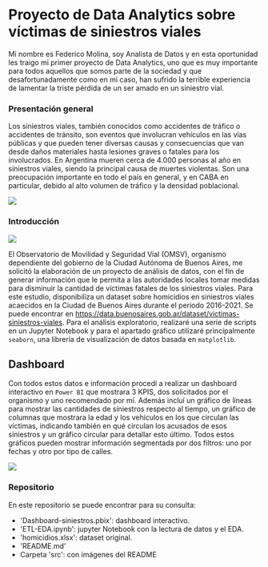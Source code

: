 # Proyecto de Data Analytics sobre víctimas de siniestros viales
  Mi nombre es Federico Molina, soy Analista de Datos y en esta oportunidad les traigo mi primer proyecto de Data Analytics, uno que es muy importante para todos aquellos que somos parte de la sociedad y que desafortunadamente como en mi caso, han sufrido la terrible experiencia de lamentar la triste pérdida de un ser amado en un siniestro vial.

### Presentación general 
  Los siniestros viales, también conocidos como accidentes de tráfico o accidentes de tránsito, son eventos que involucran vehículos en las vías públicas y que pueden tener diversas causas y consecuencias que van desde daños materiales hasta lesiones graves o fatales para los involucrados. En Argentina mueren cerca de 4.000 personas al año en siniestros viales, siendo la principal causa de muertes violentas. Son una preocupación importante en todo el país en general, y en CABA en particular, debido al alto volumen de tráfico y la densidad poblacional.
  
![](https://github.com/federicomolina86/Proyecto-DataAnalytics/blob/main/src/siniestro_vial.jpg)  

### Introducción

![](https://github.com/federicomolina86/Proyecto-DataAnalytics/blob/main/src/BA_logo.jpeg)

  El Observatorio de Movilidad y Seguridad Vial (OMSV), organismo dependiente del gobierno de la Ciudad Autónoma de Buenos Aires, me solicitó la elaboración de un proyecto de análisis de datos, con el fin de generar información que le permita a las autoridades locales tomar medidas para disminuir la cantidad de víctimas fatales de los siniestros viales. Para este estudio, disponibiliza un dataset sobre homicidios en siniestros viales acaecidos en la Ciudad de Buenos Aires durante el periodo 2016-2021. Se puede encontrar en https://data.buenosaires.gob.ar/dataset/victimas-siniestros-viales.
  Para el análisis exploratorio, realizaré una serie de scripts en un Jupyter Notebook y para el apartado gráfico utilizaré principalmente `seaborn`, una librería de visualización de datos basada en `matplotlib`.
  
## Dashboard
  Con todos estos datos e información procedí a realizar un dashboard interactivo en `Power BI` que mostrara 3 KPIS, dos solicitados por el organismo y uno recomendado por mí. Además incluí un gráfico de líneas para mostrar las cantidades de siniestros respecto al tiempo, un gráfico de columnas que mostrara la edad y los vehículos en los que circulan las víctimas, indicando también en qué circulan los acusados de esos siniestros y un gráfico circular para detallar esto último. Todos estos gráficos pueden mostrar información segmentada por dos filtros: uno por fechas y otro por tipo de calles.
  
![](https://github.com/federicomolina86/Proyecto-DataAnalytics/blob/main/src/Insight.png)

### Repositorio
  En este repositorio se puede encontrar para su consulta:
  - 'Dashboard-siniestros.pbix': dashboard interactivo.
  - 'ETL-EDA.ipynb': jupyter Notebook con la lectura de datos y el EDA.
  - 'homicidios.xlsx': dataset original.
  - 'README.md'
  - Carpeta 'src': con imágenes del README
